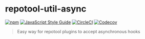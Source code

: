 # repotool-util-async

[![npm][npm-image]][npm-url] [![JavaScript Style Guide][standard-image]][standard-url] [![CircleCI][circle-image]][circle-url] [![Codecov][codecov-image]][codecov-url]

[npm-image]: https://img.shields.io/npm/v/repotool-util-async.svg?style=flat
[npm-url]: https://npmjs.org/package/repotool-util-async
[standard-image]: https://img.shields.io/badge/code%20style-standard-brightgreen.svg
[standard-url]: http://standardjs.com/
[circle-image]: https://circleci.com/gh/repotool/repotool-util-async-hooks.svg?style=shield
[circle-url]: https://circleci.com/gh/repotool/repotool-util-async-hooks
[codecov-image]: https://codecov.io/gh/repotool/repotool-util-async-hooks/branch/master/graph/badge.svg
[codecov-url]: https://codecov.io/gh/repotool/repotool-util-async-hooks

> Easy way for repotool plugins to accept asynchronous hooks
